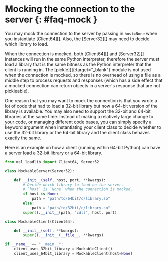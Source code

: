 # Mocking the connection to the server {: #faq-mock }

You may mock the connection to the server by passing in `host=None` when you instantiate [Client64][]. Also, the [Server32][] may need to decide which library to load.

When the connection is mocked, both [Client64][] and [Server32][] instances will run in the same Python interpreter, therefore the server must load a library that is the same bitness as the Python interpreter that the client is running in. The [pickle][]{:target="_blank"} module is not used when the connection is mocked, so there is no overhead of using a file as a middle step to process requests and responses (which has a side effect that a mocked connection can return objects in a server's response that are not pickleable).

One reason that you may want to mock the connection is that you wrote a lot of code that had to load a 32-bit library but now a 64-bit version of the library is available. You may also need to support the 32-bit and 64-bit libraries at the same time. Instead of making a relatively large change to your code, or managing different code bases, you can simply specify a keyword argument when instantiating your client class to decide whether to use the 32-bit library or the 64-bit library and the client class behaves exactly the same.

Here is an example on how a client (running within 64-bit Python) can have a server load a 32-bit library or a 64-bit library.

```python
from msl.loadlib import Client64, Server32

class MockableServer(Server32):

    def __init__(self, host, port, **kwargs):
        # Decide which library to load on the server.
        # `host` is `None` when the connection is mocked.
        if host is None:
            path = "path/to/64bit/c/library.so"
        else:
            path = "path/to/32bit/c/library.so"
        super().__init__(path, "cdll", host, port)

class MockableClient(Client64):

    def __init__(self, **kwargs):
        super().__init__(__file__, **kwargs)

if __name__ == "__main__":
    client_uses_32bit_library = MockableClient()
    client_uses_64bit_library = MockableClient(host=None)
```
